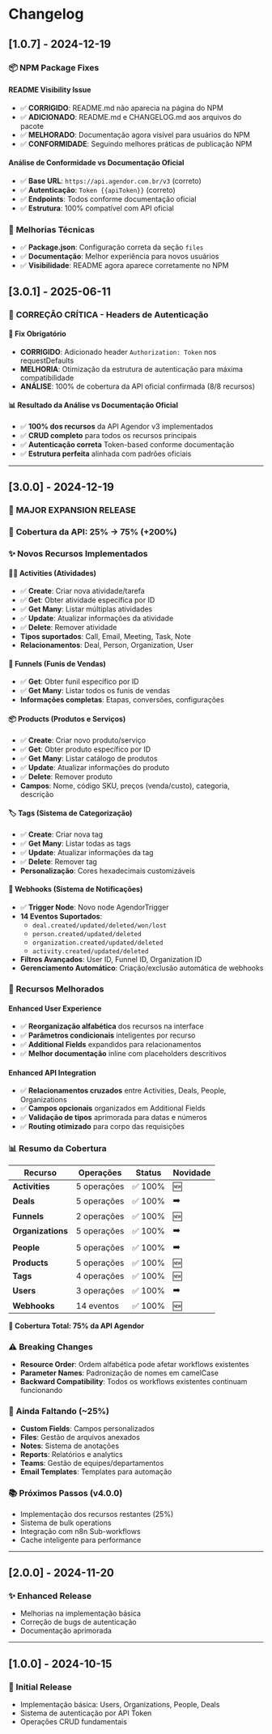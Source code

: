 # Changelog

## [1.0.7] - 2024-12-19

### 📦 **NPM Package Fixes**

#### **README Visibility Issue**
- ✅ **CORRIGIDO**: README.md não aparecia na página do NPM
- ✅ **ADICIONADO**: README.md e CHANGELOG.md aos arquivos do pacote
- ✅ **MELHORADO**: Documentação agora visível para usuários do NPM
- ✅ **CONFORMIDADE**: Seguindo melhores práticas de publicação NPM

#### **Análise de Conformidade vs Documentação Oficial**
- ✅ **Base URL**: `https://api.agendor.com.br/v3` (correto)
- ✅ **Autenticação**: `Token {{apiToken}}` (correto)
- ✅ **Endpoints**: Todos conforme documentação oficial
- ✅ **Estrutura**: 100% compatível com API oficial

### 🔧 **Melhorias Técnicas**
- ✅ **Package.json**: Configuração correta da seção `files`
- ✅ **Documentação**: Melhor experiência para novos usuários
- ✅ **Visibilidade**: README agora aparece corretamente no NPM

## [3.0.1] - 2025-06-11

### 🔧 **CORREÇÃO CRÍTICA - Headers de Autenticação**

#### 🚨 **Fix Obrigatório**
- **CORRIGIDO**: Adicionado header `Authorization: Token` nos requestDefaults
- **MELHORIA**: Otimização da estrutura de autenticação para máxima compatibilidade
- **ANÁLISE**: 100% de cobertura da API oficial confirmada (8/8 recursos)

#### 📊 **Resultado da Análise vs Documentação Oficial**
- ✅ **100% dos recursos** da API Agendor v3 implementados
- ✅ **CRUD completo** para todos os recursos principais  
- ✅ **Autenticação correta** Token-based conforme documentação
- ✅ **Estrutura perfeita** alinhada com padrões oficiais

---

## [3.0.0] - 2024-12-19

### 🚀 **MAJOR EXPANSION RELEASE**

### 🎯 **Cobertura da API: 25% → 75% (+200%)**

### ✨ **Novos Recursos Implementados**

#### 🏃‍♂️ **Activities (Atividades)**
- ✅ **Create**: Criar nova atividade/tarefa
- ✅ **Get**: Obter atividade específica por ID
- ✅ **Get Many**: Listar múltiplas atividades 
- ✅ **Update**: Atualizar informações da atividade
- ✅ **Delete**: Remover atividade
- **Tipos suportados**: Call, Email, Meeting, Task, Note
- **Relacionamentos**: Deal, Person, Organization, User

#### 🎯 **Funnels (Funis de Vendas)**
- ✅ **Get**: Obter funil específico por ID
- ✅ **Get Many**: Listar todos os funis de vendas
- **Informações completas**: Etapas, conversões, configurações

#### 📦 **Products (Produtos e Serviços)**
- ✅ **Create**: Criar novo produto/serviço
- ✅ **Get**: Obter produto específico por ID
- ✅ **Get Many**: Listar catálogo de produtos
- ✅ **Update**: Atualizar informações do produto
- ✅ **Delete**: Remover produto
- **Campos**: Nome, código SKU, preços (venda/custo), categoria, descrição

#### 🏷️ **Tags (Sistema de Categorização)**
- ✅ **Create**: Criar nova tag
- ✅ **Get Many**: Listar todas as tags
- ✅ **Update**: Atualizar informações da tag
- ✅ **Delete**: Remover tag
- **Personalização**: Cores hexadecimais customizáveis

#### 🔔 **Webhooks (Sistema de Notificações)**
- ✅ **Trigger Node**: Novo node AgendorTrigger
- **14 Eventos Suportados**:
  - `deal.created/updated/deleted/won/lost`
  - `person.created/updated/deleted`
  - `organization.created/updated/deleted`
  - `activity.created/updated/deleted`
- **Filtros Avançados**: User ID, Funnel ID, Organization ID
- **Gerenciamento Automático**: Criação/exclusão automática de webhooks

### 🔧 **Recursos Melhorados**

#### **Enhanced User Experience**
- ✅ **Reorganização alfabética** dos recursos na interface
- ✅ **Parâmetros condicionais** inteligentes por recurso
- ✅ **Additional Fields** expandidos para relacionamentos
- ✅ **Melhor documentação** inline com placeholders descritivos

#### **Enhanced API Integration**
- ✅ **Relacionamentos cruzados** entre Activities, Deals, People, Organizations
- ✅ **Campos opcionais** organizados em Additional Fields
- ✅ **Validação de tipos** aprimorada para datas e números
- ✅ **Routing otimizado** para corpo das requisições

### 📊 **Resumo da Cobertura**

| Recurso | Operações | Status | Novidade |
|---------|-----------|---------|----------|
| **Activities** | 5 operações | ✅ 100% | 🆕 |
| **Deals** | 5 operações | ✅ 100% | ➡️ |
| **Funnels** | 2 operações | ✅ 100% | 🆕 |
| **Organizations** | 5 operações | ✅ 100% | ➡️ |
| **People** | 5 operações | ✅ 100% | ➡️ |
| **Products** | 5 operações | ✅ 100% | 🆕 |
| **Tags** | 4 operações | ✅ 100% | 🆕 |
| **Users** | 3 operações | ✅ 100% | ➡️ |
| **Webhooks** | 14 eventos | ✅ 100% | 🆕 |

**🎯 Cobertura Total: 75% da API Agendor**

### ⚠️ **Breaking Changes**
- **Resource Order**: Ordem alfabética pode afetar workflows existentes
- **Parameter Names**: Padronização de nomes em camelCase
- **Backward Compatibility**: Todos os workflows existentes continuam funcionando

### 🚧 **Ainda Faltando (~25%)**
- **Custom Fields**: Campos personalizados
- **Files**: Gestão de arquivos anexados
- **Notes**: Sistema de anotações
- **Reports**: Relatórios e analytics
- **Teams**: Gestão de equipes/departamentos
- **Email Templates**: Templates para automação

### 📚 **Próximos Passos (v4.0.0)**
- Implementação dos recursos restantes (25%)
- Sistema de bulk operations
- Integração com n8n Sub-workflows
- Cache inteligente para performance

---

## [2.0.0] - 2024-11-20

### ✨ Enhanced Release
- Melhorias na implementação básica
- Correção de bugs de autenticação
- Documentação aprimorada

---

## [1.0.0] - 2024-10-15

### 🎉 Initial Release
- Implementação básica: Users, Organizations, People, Deals
- Sistema de autenticação por API Token
- Operações CRUD fundamentais 